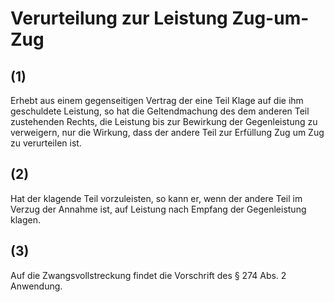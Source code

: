 # Verurteilung zur Leistung Zug-um-Zug



## (1)

 Erhebt aus einem gegenseitigen Vertrag der eine Teil Klage auf die ihm geschuldete Leistung, so hat die Geltendmachung des dem anderen Teil zustehenden Rechts, die Leistung bis zur Bewirkung der Gegenleistung zu verweigern, nur die Wirkung, dass der andere Teil zur Erfüllung Zug um Zug zu verurteilen ist.

## (2)

 Hat der klagende Teil vorzuleisten, so kann er, wenn der andere Teil im Verzug der Annahme ist, auf Leistung nach Empfang der Gegenleistung klagen.

## (3)

 Auf die Zwangsvollstreckung findet die Vorschrift des § 274 Abs. 2 Anwendung. 

